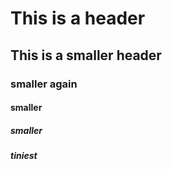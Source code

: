 # This is a header 

## This is a smaller header

### smaller again

#### smaller

##### smaller

###### __tiniest__